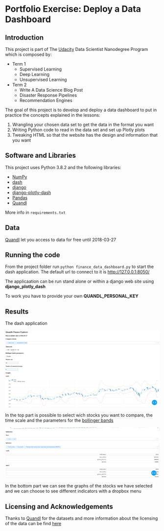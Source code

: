 # Portfolio Exercise: Deploy a Data Dashboard

## Introduction

This project is part of The [Udacity](https://eu.udacity.com/) Data Scientist Nanodegree Program which is composed by:
* Term 1
    * Supervised Learning
    * Deep Learning
    * Unsupervised Learning
* Term 2
    * Write A Data Science Blog Post
    * Disaster Response Pipelines
    * Recommendation Engines
    
The goal of this project is to develop and deploy a data dashboard to put in practice the concepts explained in the lessons:
1. Wrangling your chosen data set to get the data in the format you want
2. Writing Python code to read in the data set and set up Plotly plots
3. Tweaking HTML so that the website has the design and information that you want

## Software and Libraries

This project uses Python 3.8.2 and the following libraries:
* [NumPy](http://www.numpy.org/)
* [dash](https://plot.ly/dash/)
* [django](https://www.djangoproject.com/)
* [django-plotly-dash](https://pypi.org/project/django-plotly-dash/)
* [Pandas](http://pandas.pydata.org)
* [Quandl](https://pypi.org/project/Quandl/)

More info in `requirements.txt`

## Data

[Quandl](https://www.quandl.com/) let you access to data for free until 2018-03-27

## Running the code

From the project folder run `python finance_data_dashboard.py` to start the dash application. The default url to connect to it is http://127.0.0.1:8050/

The applicaation can be run stand alone or within a django web site using **django_plotly_dash**

To work you have to provide your own **QUANDL_PERSONAL_KEY**

## Results

The dash application 

![Home](images/home.PNG)

In the top part is possible to select wich stocks you want to compare, the time scale and the parameters for the [bollinger bands](https://en.wikipedia.org/wiki/Bollinger_Bands)

![Home](images/indicators.PNG)

In the bottom part we can see the graphs of the stocks we have selected and we can choose to see different indicators with a dropbox menu

## Licensing and Acknowledgements
Thanks to [Quandl](https://www.quandl.com/) for the datasets and more information about the licensing of the data can be find [here](https://www.quandl.com/databases/WIKIP/documentation)

